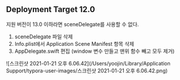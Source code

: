 

## Deployment Target 12.0

지원 버전이 13.0 이하라면 sceneDelegate를 사용할 수 없다.

1. sceneDelegate 파일 삭제
2. Info.plist에서 Application Scene Manifest 항목 삭제
3. AppDelegate.swift 편집 (window 변수 만들고 맨위 함수 빼고 모두 제거)

![스크린샷 2021-01-21 오후 6.06.42](/Users/yoojin/Library/Application Support/typora-user-images/스크린샷 2021-01-21 오후 6.06.42.png)







